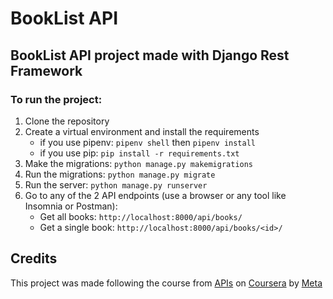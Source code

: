 # BookList API

## BookList API project made with Django Rest Framework

### To run the project:

1. Clone the repository
2. Create a virtual environment and install the requirements
    - if you use pipenv: `pipenv shell` then `pipenv install`
    - if you use pip: `pip install -r requirements.txt`
4. Make the migrations: `python manage.py makemigrations`
3. Run the migrations: `python manage.py migrate`
5. Run the server: `python manage.py runserver`
6. Go to any of the 2 API endpoints (use a browser or any tool like Insomnia or Postman):
    - Get all books: `http://localhost:8000/api/books/`
    - Get a single book: `http://localhost:8000/api/books/<id>/`

## Credits

This project was made following the course from [APIs](https://www.coursera.org/learn/apis) on [Coursera](https://www.coursera.org/) by [Meta](https://www.coursera.org/meta)
